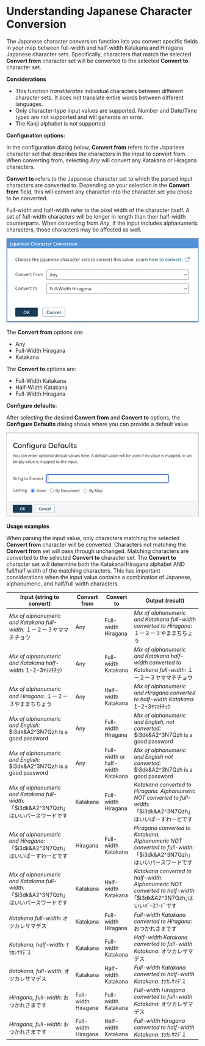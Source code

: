 # Understanding Japanese Character Conversion

<head>
  <meta name="guidename" content="Integration"/>
  <meta name="context" content="GUID-902C226B-CE58-480A-96BC-B2BA62C6C46F"/>
</head>


The Japanese character conversion function lets you convert specific fields in your map between full-width and half-width Katakana and Hiragana Japanese character sets. Specifically, characters that match the selected **Convert from** character set will be converted to the selected **Convert to** character set.

**Considerations**

-   This function *transliterates* individual characters between different character sets. It does not translate entire words between different languages.
-   Only character-type input values are supported. Number and Date/Time types are not supported and will generate an error.
-   The Kanji alphabet is not supported.

**Configuration options:**

In the configuration dialog below, **Convert from** refers to the Japanese character set that describes the characters in the input to convert from. When converting from, selecting *Any* will convert any Katakana or Hiragana characters.

**Convert to** refers to the Japanese character set to which the parsed input characters are converted to. Depending on your selection in the **Convert from** field, this will convert any character into the character set you chose to be converted.

Full-width and half-width refer to the pixel width of the character itself. A set of full-width characters will be longer in length than their half-width counterparts. When converting from *Any*, if the input includes alphanumeric characters, those characters may be affected as well.

![](../Images/jap-char-conversion_151433b7-b1b1-4b81-b1a6-7abb1119bbda.jpg)

The **Convert from** options are:

-   Any
-   Full-Width Hiragana
-   Katakana

The **Convert to** options are:

-   Full-Width Katakana
-   Half-Width Katakana
-   Full-Width Hiragana

**Configure defaults:**

After selecting the desired **Convert from** and **Convert to** options, the **Configure Defaults** dialog shows where you can provide a default value.

![](../Images/jap-confg-dtls_828dc4b0-e6bb-4f78-9067-f8d63f49dc2d.jpg)

**Usage examples**

When parsing the input value, only characters matching the selected **Convert from** character will be converted. Characters not matching the **Convert from** set will pass through unchanged. Matching characters are converted to the selected **Convert to** character set. The **Convert to** character set will determine both the Katakana/Hiragana alphabet AND full/half width of the matching characters. This has important considerations when the input value contains a combination of Japanese, alphanumeric, and half/full width characters.

| Input (string to convert)                                          | Convert from            | Convert to                       | Output (result)                                                                                                      |
|--------------------------------------------------------------------|-------------------------|---------------------------------|----------------------------------------------------------------------------------------------------------------------|
| *Mix of alphanumeric and Katakana full-width:* １ー２ー３ヤママチチョウ  | Any                     | Full-width Hiragana              | *Mix of alphanumeric and Katakana full-width converted to Hiragana:* １ー２ー３やままちちょう                             |
| *Mix of alphanumeric and Katakana half-width:* 1-2-3ﾔﾏﾏﾁﾁｮｳ            | Any                     | Full-width Katakana              | *Mix of alphanumeric and Katakana half-width converted to Katakana full-width:* １ー２ー３ヤママチチョウ                   |
| *Mix of alphanumeric and Hiragana:* １ー２ー３やままちちょう             | Any                     | Half-width Katakana              | *Mix of alphanumeric and Hiragana converted to half-width Katakana:* 1-2-3ﾔﾏﾏﾁﾁｮｳ                                      |
| *Mix of alphanumeric and English:* $i3dk&A2^3N7Qzh is a good password | Any                     | Full-width Hiragana              | *Mix of alphanumeric and English, not converted:* $i3dk&A2^3N7Qzh is a good password                                   |
| *Mix of alphanumeric and English:* $i3dk&A2^3N7Qzh is a good password | Any                     | Full-width or half-width Katakana| *Mix of alphanumeric and English not converted:* $i3dk&A2^3N7Qzh is a good password                                   |
| *Mix of alphanumeric and Katakana full-width:*「$i3dk&A2^3N7Qzh」はいいパースワードです | Katakana            | Full-width Hiragana              | *Katakana converted to Hiragana. Alphanumeric NOT converted to full-width:*「$i3dk&A2^3N7Qzh」はいいぱーすわーどです       |
| *Mix of alphanumeric and Hiragana:*「$i3dk&A2^3N7Qzh」はいいぱーすわーどです         | Hiragana             | Full-width Katakana              | *Hiragana converted to Katakana. Alphanumeric NOT converted to full-width:*「$i3dk&A2^3N7Qzh」はいいパースワードです       |
| *Mix of alphanumeric and Katakana full-width:*「$i3dk&A2^3N7Qzh」はいいパースワードです | Katakana            | Half-width Katakana              | *Katakana converted to half-width. Alphanumeric NOT converted to half-width:*｢$i3dk&A2^3N7Qzh｣はいいﾊﾟｰｽﾜｰﾄﾞです       |
| *Katakana full-width:* オツカレサマデス                                    | Katakana             | Full-width Hiragana              | *Full-width Katakana converted to Hiragana:* おつかれさまです                                                           |
| *Katakana, half-width:* ｵﾂｶﾚｻﾏﾃﾞｽ                                         | Katakana             | Full-width Katakana              | *Half-width Katakana converted to full-width Katakana:* オツカレサマデス                                                  |
| *Katakana, full-width:* オツカレサマデス                                    | Katakana             | Half-width Katakana              | *Full-width Katakana converted to half-width Katakana:* ｵﾂｶﾚｻﾏﾃﾞｽ                                                      |
| *Hiragana, full-width:* おつかれさまです                                    | Full-width Hiragana | Full-width Katakana              | *Full-width Hiragana converted to full-width Katakana:* オツカレサマデス                                                  |
| *Hiragana, full-width:* おつかれさまです                                    | Full-width Hiragana | Half-width Katakana              | *Full-width Hiragana converted to half-width Katakana:* ｵﾂｶﾚｻﾏﾃﾞｽ                                                      |